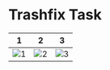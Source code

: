 # Trashfix Task






| 1               |    2            | 3         |
| ---------------------- | ---------------------- | --------- |
| ![1](https://github.com/pratik-319/Trashfix-task/assets/112092283/06e645ca-fd3c-4698-82a3-2f673f029503) |![2](https://github.com/pratik-319/Trashfix-task/assets/112092283/e726e2e7-9201-4366-be32-3b4827d48018) |![3](https://github.com/pratik-319/Trashfix-task/assets/112092283/e4f2636c-356b-412e-98f5-4098f30a9b5c)|
